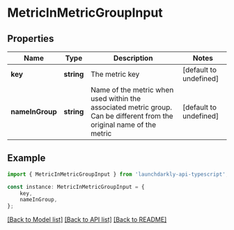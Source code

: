 # MetricInMetricGroupInput


## Properties

Name | Type | Description | Notes
------------ | ------------- | ------------- | -------------
**key** | **string** | The metric key | [default to undefined]
**nameInGroup** | **string** | Name of the metric when used within the associated metric group. Can be different from the original name of the metric | [default to undefined]

## Example

```typescript
import { MetricInMetricGroupInput } from 'launchdarkly-api-typescript';

const instance: MetricInMetricGroupInput = {
    key,
    nameInGroup,
};
```

[[Back to Model list]](../README.md#documentation-for-models) [[Back to API list]](../README.md#documentation-for-api-endpoints) [[Back to README]](../README.md)

